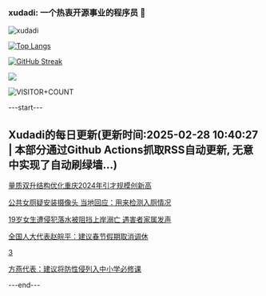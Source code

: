 ### xudadi: 一个热衷开源事业的程序员 👋

![xudadi](https://github-readme-stats-git-masterorgs-github-readme-stats-team.vercel.app/api?username=xudadi)

[![Top Langs](https://github-readme-stats.vercel.app/api/top-langs/?username=xudadi)](https://github.com/anuraghazra/github-readme-stats)

[![GitHub Streak](https://streak-stats.demolab.com?user=xudadi&locale=zh_Hans)](https://git.io/streak-stats)

![](https://raw.githubusercontent.com/xudadi/xudadi/main/assets/github-contribution-grid-snake.svg)

![VISITOR+COUNT](https://komarev.com/ghpvc/?username=xudadi&label=VISITOR+COUNT)


---start---

## Xudadi的每日更新(更新时间:2025-02-28 10:40:27 | 本部分通过Github Actions抓取RSS自动更新, 无意中实现了自动刷绿墙...)

[量质双升结构优化重庆2024年引才规模创新高](https://www.gongkaoleida.com/article/2303845)

[公共女厕疑安装摄像头 当地回应：用来检测入厕情况](https://m.163.com/news/article/JPDV8GNC0514D3UH.html)

[19岁女生遭侵犯落水被阻挡上岸溺亡 遇害者家属发声](https://m.163.com/news/article/JPE3M8O7051492T3.html)

[全国人大代表赵皖平：建议春节假期取消调休](https://m.163.com/news/article/JPE2MNGS0001899O.html)

[3](https://m.163.com/touch/news/sub/domestic)

[方燕代表：建议将防性侵列入中小学必修课](https://m.163.com/news/article/JPE1GJQ70001899O.html)

---end---
